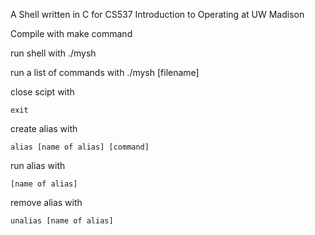 A Shell written in C for CS537 Introduction to Operating at UW Madison

Compile with make command

run shell with ./mysh

run a list of commands with ./mysh [filename]

close scipt with
```
exit
```
create alias with
```
alias [name of alias] [command]
```
run alias with
```
[name of alias]
```
remove alias with
```
unalias [name of alias]
```

